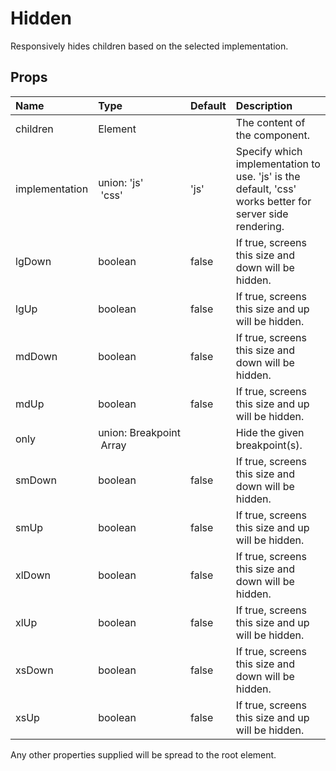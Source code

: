 <!--- This documentation is automatically generated, do not try to edit it. -->

# Hidden

Responsively hides children based on the selected implementation.

## Props
| Name | Type | Default | Description |
|:-----|:-----|:--------|:------------|
| children | Element |  | The content of the component. |
| implementation | union:&nbsp;'js'<br>&nbsp;'css'<br> | 'js' | Specify which implementation to use.  'js' is the default, 'css' works better for server side rendering. |
| lgDown | boolean | false | If true, screens this size and down will be hidden. |
| lgUp | boolean | false | If true, screens this size and up will be hidden. |
| mdDown | boolean | false | If true, screens this size and down will be hidden. |
| mdUp | boolean | false | If true, screens this size and up will be hidden. |
| only | union:&nbsp;Breakpoint<br>&nbsp;Array<Breakpoint><br> |  | Hide the given breakpoint(s). |
| smDown | boolean | false | If true, screens this size and down will be hidden. |
| smUp | boolean | false | If true, screens this size and up will be hidden. |
| xlDown | boolean | false | If true, screens this size and down will be hidden. |
| xlUp | boolean | false | If true, screens this size and up will be hidden. |
| xsDown | boolean | false | If true, screens this size and down will be hidden. |
| xsUp | boolean | false | If true, screens this size and up will be hidden. |

Any other properties supplied will be spread to the root element.

